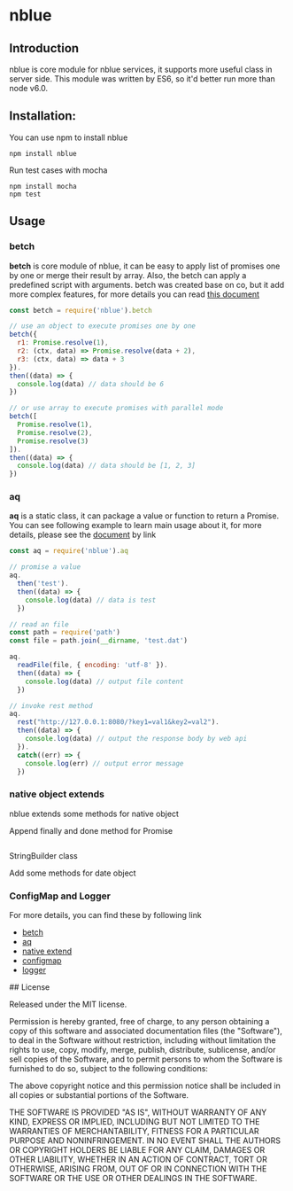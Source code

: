 # nblue
## Introduction
nblue is core module for nblue services, it supports more useful class in server side. This module was written by ES6, so it'd better run more than node v6.0.

## Installation:
You can use npm to install nblue
```
npm install nblue
```

Run test cases with mocha
```
npm install mocha
npm test
```

## Usage

### betch
**betch** is core module of nblue, it can be easy to apply list of promises one by one or merge their result by array. Also, the betch can apply a predefined script with arguments. betch was created base on co, but it add more complex features, for more details you can read  [this document](https://github.com/nblue2016/nblue/blob/master/doc/betch.md)
``` javascript
const betch = require('nblue').betch

// use an object to execute promises one by one
betch({
  r1: Promise.resolve(1),
  r2: (ctx, data) => Promise.resolve(data + 2),
  r3: (ctx, data) => data + 3
}).
then((data) => {
  console.log(data) // data should be 6
})

// or use array to execute promises with parallel mode
betch([
  Promise.resolve(1),
  Promise.resolve(2),
  Promise.resolve(3)
]).
then((data) => {
  console.log(data) // data should be [1, 2, 3]
})
```

### aq
**aq** is a static class, it can package a value or function to return a Promise. You can see following example to learn main usage about it, for more details, please see the [document](https://github.com/nblue2016/nblue/blob/master/doc/aq.md) by link

``` javascript
const aq = require('nblue').aq

// promise a value
aq.
  then('test').
  then((data) => {
    console.log(data) // data is test
  })

// read an file
const path = require('path')
const file = path.join(__dirname, 'test.dat')

aq.
  readFile(file, { encoding: 'utf-8' }).
  then((data) => {
    console.log(data) // output file content
  })

// invoke rest method
aq.
  rest("http://127.0.0.1:8080/?key1=val1&key2=val2").
  then((data) => {
    console.log(data) // output the response body by web api
  }).
  catch((err) => {
    console.log(err) // output error message
  })

```

### native object extends
nblue extends some methods for native object

Append finally and done method for Promise
``` javascript

```

StringBuilder class

Add some methods for date object

### ConfigMap and Logger


For more details, you can find these by following link
- [betch](https://github.com/nblue2016/nblue/blob/master/doc/betch.md)
- [aq](https://github.com/nblue2016/nblue/blob/master/doc/aq.md)
- [native extend](https://github.com/nblue2016/nblue/blob/master/doc/native.md)
- [configmap](https://github.com/nblue2016/nblue/blob/master/doc/configmap.md)
- [logger](https://github.com/nblue2016/nblue/blob/master/doc/logger.md)

## License

Released under the MIT license.

Permission is hereby granted, free of charge, to any person obtaining a copy of
this software and associated documentation files (the "Software"), to deal in
the Software without restriction, including without limitation the rights to
use, copy, modify, merge, publish, distribute, sublicense, and/or sell copies of
the Software, and to permit persons to whom the Software is furnished to do so,
subject to the following conditions:

The above copyright notice and this permission notice shall be included in all
copies or substantial portions of the Software.

THE SOFTWARE IS PROVIDED "AS IS", WITHOUT WARRANTY OF ANY KIND, EXPRESS OR
IMPLIED, INCLUDING BUT NOT LIMITED TO THE WARRANTIES OF MERCHANTABILITY, FITNESS
FOR A PARTICULAR PURPOSE AND NONINFRINGEMENT. IN NO EVENT SHALL THE AUTHORS OR
COPYRIGHT HOLDERS BE LIABLE FOR ANY CLAIM, DAMAGES OR OTHER LIABILITY, WHETHER
IN AN ACTION OF CONTRACT, TORT OR OTHERWISE, ARISING FROM, OUT OF OR IN
CONNECTION WITH THE SOFTWARE OR THE USE OR OTHER DEALINGS IN THE SOFTWARE.
